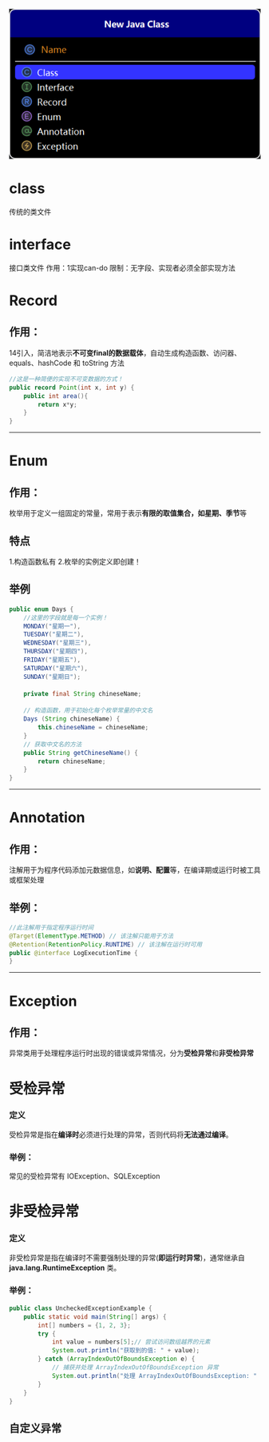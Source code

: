 ![img.png](img/6类类文件.png)
# class
传统的类文件

# interface
接口类文件
作用：1实现can-do
限制：无字段、实现者必须全部实现方法

# Record
## 作用：
14引入，简洁地表示**不可变final的数据载体**，自动生成构造函数、访问器、equals、hashCode 和 toString 方法
```java
//这是一种简便的实现不可变数据的方式！
public record Point(int x, int y) {
    public int area(){
        return x*y;
    }
}
```
---

# Enum
## 作用：
枚举用于定义一组固定的常量，常用于表示**有限的取值集合，如星期、季节**等
## 特点
1.构造函数私有
2.枚举的实例定义即创建！

## 举例
```java
public enum Days {
    //这里的字段就是每一个实例！
    MONDAY("星期一"),
    TUESDAY("星期二"),
    WEDNESDAY("星期三"),
    THURSDAY("星期四"),
    FRIDAY("星期五"),
    SATURDAY("星期六"),
    SUNDAY("星期日");

    private final String chineseName;

    // 构造函数，用于初始化每个枚举常量的中文名
    Days (String chineseName) {
        this.chineseName = chineseName;
    }
    // 获取中文名的方法
    public String getChineseName() {
        return chineseName;
    }
}
```
---

# Annotation
## 作用：
注解用于为程序代码添加元数据信息，如**说明、配置**等，在编译期或运行时被工具或框架处理
## 举例：
```java
//此注解用于指定程序运行时间
@Target(ElementType.METHOD) // 该注解只能用于方法
@Retention(RetentionPolicy.RUNTIME) // 该注解在运行时可用
public @interface LogExecutionTime {
}
```
---

# Exception
## 作用：
异常类用于处理程序运行时出现的错误或异常情况，分为**受检异常**和**非受检异常**

# 受检异常
### 定义
受检异常是指在**编译时**必须进行处理的异常，否则代码将**无法通过编译**。
### 举例：
常见的受检异常有 IOException、SQLException

# 非受检异常
### 定义
非受检异常是指在编译时不需要强制处理的异常(**即运行时异常**)，通常继承自 **java.lang.RuntimeException** 类。

### 举例：
```java
public class UncheckedExceptionExample {
    public static void main(String[] args) {
        int[] numbers = {1, 2, 3};
        try {
            int value = numbers[5];// 尝试访问数组越界的元素
            System.out.println("获取到的值: " + value);
        } catch (ArrayIndexOutOfBoundsException e) {
            // 捕获并处理 ArrayIndexOutOfBoundsException 异常
            System.out.println("处理 ArrayIndexOutOfBoundsException: " + e.getMessage());
        }
    }
}
```
## 自定义异常






